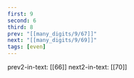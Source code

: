 ```yaml
---
first: 9
second: 6
third: 8
prev: "[[many_digits/9/67]]"
next: "[[many_digits/9/69]]"
tags: [even]
---
```

prev2-in-text: [[66]]
next2-in-text: [[70]]
